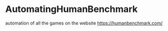# AutomatingHumanBenchmark
automation of all the games on the website https://humanbenchmark.com/


